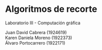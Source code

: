 # Algoritmos de recorte
Laboratorio III - Computación gráfica 

Juan David Cabrera (1924619)<br>
Karen Daniela Moreno (1922373)<br>
Álvaro Portocarrero (1922171)<br>
